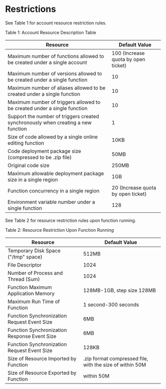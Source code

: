 # Restrictions

See Table 1 for account resource restriction rules.

Table 1: Account Resource Description Table

| Resource                               | Default Value            |
| ---------------------------------- | ----------------- |
| Maximum number of functions allowed to be created under a single account   | 100 (Increase quota by open ticket) |
| Maximum number of versions allowed to be created under a single function   | 10                |
| Maximum number of aliases allowed to be created under a single function   | 10                |
| Maximum number of triggers allowed to be created under a single function   | 10                |
| Support the number of triggers created synchronously when creating a new function | 1                 |
| Size of code allowed by a single online editing function       | 10KB              |
| Code deployment package size (compressed to be .zip file)   | 50MB              |
| Original code size                       | 250MB             |
| Maximum allowable deployment package size in a single region       | 1GB               |
| Function concurrency in a single region               |20 (Increase quota by open ticket) |
| Environment variable number under a single function             | 128      |



 

See Table 2 for resource restriction rules upon function running.

Table 2: Resource Restriction Upon Function Running

| Resource                               | Default Value                       |
| -------------------------- | ---------------------------- |
| Temporary Disk Space ("/tmp" space) | 512MB                        |
| File Descriptor                 | 1024                         |
| Number of Process and Thread (Sum)       | 1024                         |
| Function Maximum Application Memory           | 128MB-1GB, step size 128MB         |
| Maximum Run Time of Function           | 1 second-300 seconds                    |
| Function Synchronization Request Event Size       | 6MB                          |
| Function Synchronization Response Event Size       | 6MB                          |
| Function Synchronization Request Event Size       | 128KB                        |
| Size of Resource Imported by Function           | .zip format compressed file, with the size of within 50M |
| Size of Resource Exported by Function          | within 50M                      |

